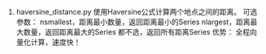 1. haversine_distance.py
   使用Haversine公式计算两个地点之间的距离。
   可选参数：
      nsmallest，距离最小数量，返回距离最小的Series
      nlargest，距离最大数量，返回距离最大的Series
      都不选，返回所有距离Series
   优势：
      全程向量化计算，速度快！
   


